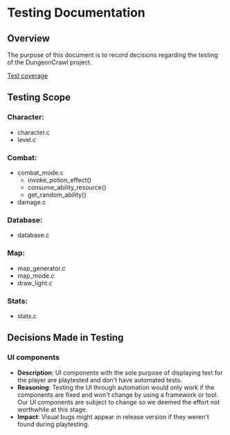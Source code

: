 # Testing Documentation

## Overview
The purpose of this document is to record decisions regarding the testing of the DungeonCrawl project.

[Test coverage](https://raw.githack.com/PM4-FS25-DungeonCrawl/DungeonCrawl/refs/heads/develop/documents/coverage/coverage-report.html)

## Testing Scope

### Character:
- character.c
- level.c

### Combat:
- combat_mode.c
    - invoke_potion_effect()
    - consume_ability_resource()
    - get_random_ability()
- damage.c

### Database:
- database.c

### Map:
- map_generator.c
- map_mode.c
- draw_light.c

### Stats:
- stats.c

## Decisions Made in Testing

### UI components
- **Description**: UI components with the sole purpose of displaying text for the player are playtested and don't have automated tests.
- **Reasoning**: Testing the UI through automation would only work if the components are fixed and won't change by using a framework or tool. Our UI components are subject to change so we deemed the effort not worthwhile at this stage.
- **Impact**: Visual bugs might appear in release version if they weren't found during playtesting.
